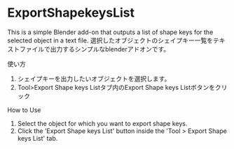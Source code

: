 # ExportShapekeysList
This is a simple Blender add-on that outputs a list of shape keys for the selected object in a text file.
選択したオブジェクトのシェイプキー一覧をテキストファイルで出力するシンプルなblenderアドオンです。

使い方
1. シェイプキーを出力したいオブジェクトを選択します。
2. Tool>Export Shape keys Listタブ内のExport Shape keys Listボタンをクリック

How to Use
1. Select the object for which you want to export shape keys.
2. Click the 'Export Shape keys List' button inside the 'Tool > Export Shape keys List' tab.